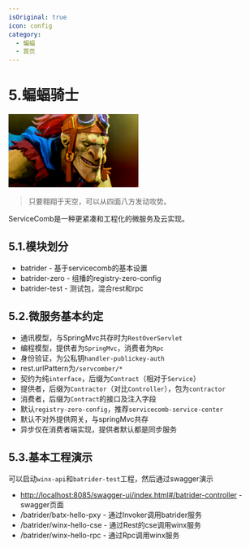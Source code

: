 ```yaml
---
isOriginal: true
icon: config
category:
  - 蝙蝠
  - 首页
---
```


# 5.蝙蝠骑士

![batrider](/batrider_icon.png)

> 只要翱翔于天空，可以从四面八方发动攻势。

ServiceComb是一种更紧凑和工程化的微服务及云实现。

## 5.1.模块划分

* batrider - 基于servicecomb的基本设置
* batrider-zero - 组播的registry-zero-config
* batrider-test - 测试包，混合rest和rpc

## 5.2.微服务基本约定

* 通讯模型，与SpringMvc共存时为`RestOverServlet`
* 编程模型，提供者为`SpringMvc`，消费者为`Rpc`
* 身份验证，为公私钥`handler-publickey-auth`
* rest.urlPattern为`/servcomber/*`
* 契约为纯`interface`，后缀为`Contract`（相对于`Service`）
* 提供者，后缀为`Contractor`（对比`Controller`），包为`contractor`
* 消费者，后缀为`Contract`的接口及注入字段
* 默认`registry-zero-config`，推荐`servicecomb-service-center`
* 默认不对外提供网关，与springMvc共存
* 异步仅在消费者端实现，提供者默认都是同步服务

## 5.3.基本工程演示

可以启动`winx-api`和`batrider-test`工程，然后通过swagger演示

* <http://localhost:8085/swagger-ui/index.html#/batrider-controller> - swagger页面
* /batrider/batx-hello-pxy - 通过Invoker调用batrider服务
* /batrider/winx-hello-cse - 通过Rest的cse调用winx服务
* /batrider/winx-hello-rpc - 通过Rpc调用winx服务
